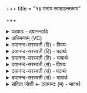 +++
title = "१३ यमाय स्वाहाऽन्तकाय"

+++
<details><summary>पदपाठः - दयानन्दादि</summary>

य॒माय॑। स्वाहा॑। अन्त॑काय। स्वाहा॑। मृ॒त्यवे॑। स्वाहा॑। ब्रह्म॑णे। स्वाहा॑। ब्र॒ह्म॒ह॒त्याया॒ इति॑ ब्रह्मऽह॒त्यायै॑। स्वाहा॑। विश्वे॑भ्यः। दे॒वेभ्यः॑। स्वाहा॑। द्यावा॑पृथि॒वीभ्या॑म्। स्वाहा॑। १३।
</details>

<details><summary>अधिमन्त्रम् (VC)</summary>

- अग्निर्देवता
- दीर्घतमा ऋषिः
- निचृत्त्रिष्टुप्
- धैवतः
</details>

<details><summary>दयानन्द-सरस्वती (हि) - विषयः</summary>

फिर मनुष्यों को क्या करना चाहिये, इस विषय को अगले मन्त्र में कहा है ॥
</details>

<details><summary>दयानन्द-सरस्वती (हि) - पदार्थः</summary>

पदार्थान्वयभाषाः -  हे मनुष्यो ! तुम लोग (यमाय) नियन्ता न्यायाधीश वा वायु के लिये (स्वाहा) इस शब्द का (अन्तकाय) नाशकर्त्ता काल के लिये (स्वाहा) (मृत्यवे) प्राणत्याग करानेवाले समय के लिये (स्वाहा) (ब्रह्मणे) बृहत्तम अति बड़े परमात्मा के लिये वा ब्राह्मण विद्वान् के लिये (स्वाहा) (ब्रह्महत्यायै) ब्रह्म वेद वा ईश्वर वा विद्वान् की हत्या के निवारण के लिये (स्वाहा) (विश्वेभ्यः) सब (देवेभ्यः) दिव्य गुणों से युक्त विद्वानों वा जलादि के लिये (स्वाहा) और (द्यावापृथिवीभ्याम्) सूर्य्यभूमि के शोधने के लिये (स्वाहा) इस शब्द का प्रयोग करो ॥१३ ॥
</details>

<details><summary>दयानन्द-सरस्वती (हि) - भावार्थः</summary>

भावार्थभाषाः -  जो मनुष्य न्यायव्यवस्था का पालन कर अल्पमृत्यु को निवारण कर ईश्वर और विद्वानों का सेवन कर ब्रह्महत्यादि दोषों को छुड़ा के सृष्टिविद्या को जान के अन्त्येष्टिकर्म विधि करते हैं, वे सब के मङ्गल देनेवाले होते हैं। सब काल में इस प्रकार मृतशरीर को जला के सब के सुख की उन्नति करनी चाहिये ॥१३ ॥ इस अध्याय में अन्त्येष्टि कर्म का वर्णन होने से इस अध्याय में कहे अर्थ की पूर्व अध्याय के अर्थ के साथ संगति है, ऐसा जानना चाहिये ॥ इति श्रीमत्परमहंसपरिव्राजकाचार्यश्रीविरजानन्दसरस्वतीस्वामिनां शिष्येण श्रीमद्दयानन्दसरस्वतीस्वामिना विरचिते यजुर्वेदभाष्ये संस्कृतार्य्यभाषाभ्यां समन्विते सुप्रमाणयुक्त एकोनचत्वारिंशत्तमोऽध्यायः पूर्त्तिमगमत् ॥३९॥
</details>

<details><summary>दयानन्द-सरस्वती (सं) - विषयः</summary>

पुनर्मनुष्यैः किं कर्त्तव्यमित्याह ॥
</details>

<details><summary>दयानन्द-सरस्वती (सं) - पदार्थः</summary>

पदार्थान्वयभाषाः -  हे मनुष्याः ! यूयं यमाय स्वाहाऽन्तकाय स्वाहा मृत्यवे स्वाहा ब्रह्मणे स्वाहा ब्रह्मत्यायै स्वाहा विश्वेभ्यो देवेभ्यः स्वाहा द्यावापृथिवीभ्यां स्वाहा च प्रयुङ्ध्वम् ॥१३ ॥
</details>

<details><summary>दयानन्द-सरस्वती (सं) - भावार्थः</summary>

भावार्थभाषाः -  ये मनुष्या न्यायव्यवस्थां पालयित्वाऽल्पमृत्युं विनिवार्येश्वरविदुषः संसेव्य ब्रह्महत्यादिदोषान्निवार्य्य सृष्टिविद्यां विदित्वाऽन्त्येष्टिं विदधति, ते सर्वेषां मङ्गलप्रदा भवन्ति, सर्वदैवं मृतशरीरं दग्ध्वा सर्वेषां सुखमुन्नेयमिति ॥१३ ॥ अत्राऽन्त्येष्टिकर्मवर्णनादेतदर्थस्य पूर्वाध्यायोक्तार्थेन सह सङ्गतिरस्तीति वेदितव्यम् ॥
</details>

<details><summary>सविता जोशी ← दयानन्दः (म) - भावार्थः</summary>

भावार्थभाषाः -  जी माणसे न्यायव्यवस्थेचे पालन करतात, अल्पमृत्यूचे निवारण करून ईश्वर व विद्वानांची संगती करतात. ब्रह्महत्या वगैरे दोषांपासून दूर होतात व सृष्टिविद्या जाणून अन्त्येष्टिकर्मविधी पार पाडतात ते सर्वांचे कल्याण करतात. या प्रकारे मृतक शरीराला जाळून सर्व सुखाची वाढ करावी.
</details>